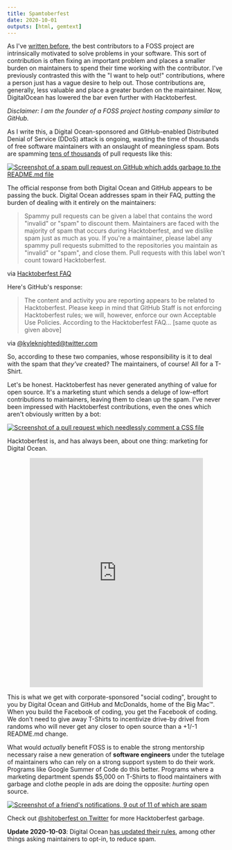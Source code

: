 ```yaml
---
title: Spamtoberfest
date: 2020-10-01
outputs: [html, gemtext]
---
```


As I've [written before][0], the best contributors to a FOSS project are
intrinsically motivated to solve problems in your software. This sort of
contribution is often fixing an important problem and places a smaller burden on
maintainers to spend their time working with the contributor. I've previously
contrasted this with the "I want to help out!" contributions, where a person
just has a vague desire to help out. Those contributions are, generally, less
valuable and place a greater burden on the maintainer. Now, DigitalOcean has
lowered the bar even further with Hacktoberfest.

*Disclaimer: I am the founder of a FOSS project hosting company similar to GitHub.*

[0]: https://drewdevault.com/2020/08/10/How-to-contribute-to-FOSS.html

As I write this, a Digital Ocean-sponsored and GitHub-enabled Distributed Denial
of Service (DDoS) attack is ongoing, wasting the time of thousands of free
software maintainers with an onslaught of meaningless spam. Bots are spamming
[tens of thousands][1] of pull requests like this:

[![Screenshot of a spam pull request on GitHub which adds garbage to the README.md file](https://l.sr.ht/71VU.png)](https://github.com/hundredrabbits/100r.co/pull/39/files)

[1]: https://github.com/search?q=amazing+project+is:pr&type=Issues

The official response from both Digital Ocean and GitHub appears to be passing
the buck.  Digital Ocean addresses spam in their FAQ, putting the burden of
dealing with it entirely on the maintainers:

> Spammy pull requests can be given a label that contains the word "invalid" or
> "spam" to discount them. Maintainers are faced with the majority of spam that
> occurs during Hacktoberfest, and we dislike spam just as much as you. If
> you're a maintainer, please label any spammy pull requests submitted to the
> repositories you maintain as "invalid" or "spam", and close them. Pull
> requests with this label won't count toward Hacktoberfest.

via [Hacktoberfest FAQ](https://hacktoberfest.digitalocean.com/details)

Here's GitHub's response:

> The content and activity you are reporting appears to be related to
> Hacktoberfest. Please keep in mind that GitHub Staff is not enforcing
> Hacktoberfest rules; we will, however, enforce our own Acceptable Use
> Policies. According to the Hacktoberfest FAQ... [same quote as given above]

via [@kyleknighted@twitter.com][2]

[2]: https://twitter.com/kyleknighted/status/1311685461828612097

So, according to these two companies, whose responsibility is it to deal with
the spam that *they've* created? The maintainers, of course! All for a T-Shirt.

Let's be honest. Hacktoberfest has never generated anything of value for open
source. It's a marketing stunt which sends a deluge of low-effort contributions
to maintainers, leaving them to clean up the spam. I've never been impressed
with Hacktoberfest contributions, even the ones which aren't obviously written
by a bot:

[![Screenshot of a pull request which needlessly comment a CSS file](https://l.sr.ht/F-sU.png)](https://github.com/whatwg/html/pull/5975/files)

Hacktoberfest is, and has always been, about one thing: marketing for Digital
Ocean.

<iframe
src="https://oc.todon.fr/@val/104960502585461740/embed"
class="mastodon-embed"
style="max-width: 100%; border: 0; margin: 0 auto; display: block;"
width="400"
height="530"
allowfullscreen="allowfullscreen"></iframe>

This is what we get with corporate-sponsored "social coding", brought to you by
Digital Ocean and GitHub and McDonalds, home of the Big Mac&trade;. When you
build the Facebook of coding, you get the Facebook of coding. We don't need to
give away T-Shirts to incentivize drive-by drivel from randoms who will never
get any closer to open source than a +1/-1 README.md change.

What would *actually* benefit FOSS is to enable the strong mentorship necessary
raise a new generation of **software engineers** under the tutelage of
maintainers who can rely on a strong support system to do their work. Programs
like Google Summer of Code do this better. Programs where a marketing department
spends $5,000 on T-Shirts to flood maintainers with garbage and clothe people in
ads are doing the opposite: *hurting* open source.

[![Screenshot of a friend's notifications, 9 out of 11 of which are spam](https://l.sr.ht/KoFK.png)](https://l.sr.ht/KoFK.png)

Check out [@shitoberfest on Twitter](https://twitter.com/shitoberfest) for more
Hacktoberfest garbage.

**Update 2020-10-03**: Digital Ocean
[has updated their rules](https://hacktoberfest.digitalocean.com/hacktoberfest-update),
among other things asking maintainers to opt-in, to reduce spam.
